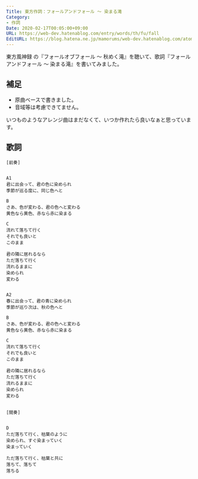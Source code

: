 ```yaml
---
Title: 東方作詞：フォールアンドフォール ～ 染まる滝
Category:
- 作詞
Date: 2020-02-17T00:05:00+09:00
URL: https://web-dev.hatenablog.com/entry/words/th/fu/fall
EditURL: https://blog.hatena.ne.jp/mamorums/web-dev.hatenablog.com/atom/entry/26006613514786830
---
```


東方風神録 の『フォールオブフォール ～ 秋めく滝』を聴いて、歌詞『フォールアンドフォール ～ 染まる滝』を書いてみました。


## 補足
- 原曲ベースで書きました。
- 音域等は考慮できてません。

いつものようなアレンジ曲はまだなくて、いつか作れたら良いなぁと思っています。


## 歌詞
```
[前奏]


A1
君に出会って、君の色に染められ
季節が巡る度に、同じ色へと

B
さあ、色が変わる、君の色へと変わる
黄色なら黄色、赤なら赤に染まる

C
流れて落ちて行く
それでも良いと
このまま

君の隣に居れるなら
ただ落ちて行く
流れるままに
染められ
変わる


A2
春に出会って、君の青に染められ
季節が巡り次は、秋の色へと

B
さあ、色が変わる、君の色へと変わる
黄色なら黄色、赤なら赤に染まる

C
流れて落ちて行く
それでも良いと
このまま

君の隣に居れるなら
ただ落ちて行く
流れるままに
染められ
変わる


[間奏]


D
ただ落ちて行く、枯葉のように
染められ、すぐ染まっていく
染まっていく

ただ落ちて行く、枯葉と共に
落ちて、落ちて
落ちる
```
